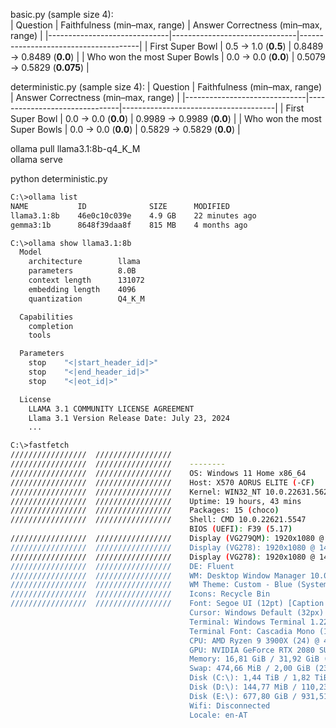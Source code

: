 basic.py (sample size 4):  
| Question                     | Faithfulness (min–max, range) | Answer Correctness (min–max, range) |
|------------------------------|-------------------------------|--------------------------------------|
| First Super Bowl             | 0.5 → 1.0 (**0.5**)          | 0.8489 → 0.8489 (**0.0**)           |
| Who won the most Super Bowls | 0.0 → 0.0 (**0.0**)          | 0.5079 → 0.5829 (**0.075**)         |

deterministic.py (sample size 4):
| Question                     | Faithfulness (min–max, range) | Answer Correctness (min–max, range) |
|------------------------------|-------------------------------|--------------------------------------|
| First Super Bowl             | 0.0 → 0.0 (**0.0**)          | 0.9989 → 0.9989 (**0.0**)           |
| Who won the most Super Bowls | 0.0 → 0.0 (**0.0**)          | 0.5829 → 0.5829 (**0.0**)           |


ollama pull llama3.1:8b-q4_K_M  
ollama serve

python deterministic.py

```bash
C:\>ollama list
NAME           ID              SIZE      MODIFIED
llama3.1:8b    46e0c10c039e    4.9 GB    22 minutes ago
gemma3:1b      8648f39daa8f    815 MB    4 months ago

C:\>ollama show llama3.1:8b
  Model
    architecture        llama
    parameters          8.0B
    context length      131072
    embedding length    4096
    quantization        Q4_K_M

  Capabilities
    completion
    tools

  Parameters
    stop    "<|start_header_id|>"
    stop    "<|end_header_id|>"
    stop    "<|eot_id|>"

  License
    LLAMA 3.1 COMMUNITY LICENSE AGREEMENT
    Llama 3.1 Version Release Date: July 23, 2024
    ...

C:\>fastfetch
/////////////////  /////////////////    
/////////////////  /////////////////    --------
/////////////////  /////////////////    OS: Windows 11 Home x86_64
/////////////////  /////////////////    Host: X570 AORUS ELITE (-CF)
/////////////////  /////////////////    Kernel: WIN32_NT 10.0.22631.5624 (23H2)
/////////////////  /////////////////    Uptime: 19 hours, 43 mins
/////////////////  /////////////////    Packages: 15 (choco)
/////////////////  /////////////////    Shell: CMD 10.0.22621.5547
                                        BIOS (UEFI): F39 (5.17)
/////////////////  /////////////////    Display (VG279QM): 1920x1080 @ 240 Hz in 27" [External] *
/////////////////  /////////////////    Display (VG278): 1920x1080 @ 144 Hz in 27" [External]
/////////////////  /////////////////    Display (VG278): 1920x1080 @ 144 Hz in 27" [External]
/////////////////  /////////////////    DE: Fluent
/////////////////  /////////////////    WM: Desktop Window Manager 10.0.22621.5415
/////////////////  /////////////////    WM Theme: Custom - Blue (System: Dark, Apps: Dark)
/////////////////  /////////////////    Icons: Recycle Bin
/////////////////  /////////////////    Font: Segoe UI (12pt) [Caption / Menu / Message / Status]
                                        Cursor: Windows Default (32px)
                                        Terminal: Windows Terminal 1.22.12111.0
                                        Terminal Font: Cascadia Mono (12pt)
                                        CPU: AMD Ryzen 9 3900X (24) @ 4,65 GHz
                                        GPU: NVIDIA GeForce RTX 2080 SUPER @ 2,15 GHz (7,80 GiB) [Discrete]
                                        Memory: 16,81 GiB / 31,92 GiB (53%)
                                        Swap: 474,66 MiB / 2,00 GiB (23%)
                                        Disk (C:\): 1,44 TiB / 1,82 TiB (79%) - NTFS
                                        Disk (D:\): 144,77 MiB / 110,23 GiB (0%) - NTFS
                                        Disk (E:\): 677,80 GiB / 931,51 GiB (73%) - NTFS
                                        Wifi: Disconnected
                                        Locale: en-AT
